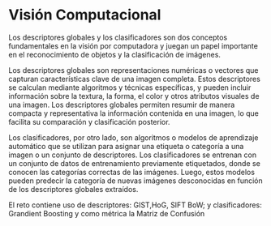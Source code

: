 # Visión Computacional

Los descriptores globales y los clasificadores son dos conceptos fundamentales en la visión por computadora y juegan un papel importante en el reconocimiento de objetos y la clasificación de imágenes.

Los descriptores globales son representaciones numéricas o vectores que capturan características clave de una imagen completa. Estos descriptores se calculan mediante algoritmos y técnicas específicas, y pueden incluir información sobre la textura, la forma, el color y otros atributos visuales de una imagen. Los descriptores globales permiten resumir de manera compacta y representativa la información contenida en una imagen, lo que facilita su comparación y clasificación posterior.

Los clasificadores, por otro lado, son algoritmos o modelos de aprendizaje automático que se utilizan para asignar una etiqueta o categoría a una imagen o un conjunto de descriptores. Los clasificadores se entrenan con un conjunto de datos de entrenamiento previamente etiquetados, donde se conocen las categorías correctas de las imágenes. Luego, estos modelos pueden predecir la categoría de nuevas imágenes desconocidas en función de los descriptores globales extraídos.

El reto contiene uso de descriptores: GIST,HoG, SIFT BoW; y clasificadores: Grandient Boosting y como métrica la Matriz de Confusión
